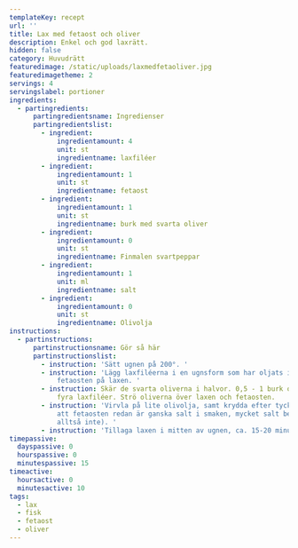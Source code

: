 ```yaml
---
templateKey: recept
url: ''
title: Lax med fetaost och oliver
description: Enkel och god laxrätt.
hidden: false
category: Huvudrätt
featuredimage: /static/uploads/laxmedfetaoliver.jpg
featuredimagetheme: 2
servings: 4
servingslabel: portioner
ingredients:
  - partingredients:
      partingredientsname: Ingredienser
      partingredientslist:
        - ingredient:
            ingredientamount: 4
            unit: st
            ingredientname: laxfiléer
        - ingredient:
            ingredientamount: 1
            unit: st
            ingredientname: fetaost
        - ingredient:
            ingredientamount: 1
            unit: st
            ingredientname: burk med svarta oliver
        - ingredient:
            ingredientamount: 0
            unit: st
            ingredientname: Finmalen svartpeppar
        - ingredient:
            ingredientamount: 1
            unit: ml
            ingredientname: salt
        - ingredient:
            ingredientamount: 0
            unit: st
            ingredientname: Olivolja
instructions:
  - partinstructions:
      partinstructionsname: Gör så här
      partinstructionslist:
        - instruction: 'Sätt ugnen på 200°. '
        - instruction: 'Lägg laxfiléerna i en ugnsform som har oljats in. Smula över
            fetaosten på laxen. '
        - instruction: Skär de svarta oliverna i halvor. 0,5 - 1 burk oliver räcker till
            fyra laxfiléer. Strö oliverna över laxen och fetaosten.
        - instruction: 'Virvla på lite olivolja, samt krydda efter tycke och smak (tänk på
            att fetaosten redan är ganska salt i smaken, mycket salt behövs
            alltså inte). '
        - instruction: 'Tillaga laxen i mitten av ugnen, ca. 15-20 minuter. '
timepassive:
  dayspassive: 0
  hourspassive: 0
  minutespassive: 15
timeactive:
  hoursactive: 0
  minutesactive: 10
tags:
  - lax
  - fisk
  - fetaost
  - oliver
---
```

